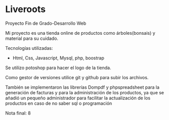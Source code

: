 # Liveroots
Proyecto Fin de Grado-Desarrollo Web

Mi proyecto es una tienda online de productos como árboles(bonsais) y material para su cuidado.

Tecnologías utilizadas:

- Html, Css, Javascript, Mysql, php, boostrap

Se utilizo potoshop para hacer el logo de la tienda.

Como gestor de versiones utilice git y github para subir los archivos.

También se implementaron las librerías Dompdf y phpspreadsheet para la generación de facturas y para la administración de los productos, ya que se añadió un pequeño administrador para facilitar la actualización de los productos en caso de no saber sql o programación


Nota final: 8
